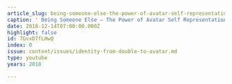 ```yaml
---
article_slug: being-someone-else-the-power-of-avatar-self-representation
caption: ' Being Someone Else – The Power of Avatar Self Representation'
date: 2018-12-14T07:00:00.000Z
highlight: false
id: 7GvxD7fLHwQ
index: 0
issue: content/issues/identity-from-double-to-avatar.md
type: youtube
years: 2018

---
```

